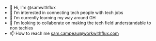 - 👋 Hi, I’m @samwithflux
- 👀 I’m interested in connecting tech people with tech jobs
- 🌱 I’m currently learning my way around GH
- 💞️ I’m looking to collaborate on making the tech field understandable to non techies
- 📫 How to reach me sam.campeau@workwithflux.com

<!---
samwithflux/samwithflux is a ✨ special ✨ repository because its `README.md` (this file) appears on your GitHub profile.
You can click the Preview link to take a look at your changes.
--->

